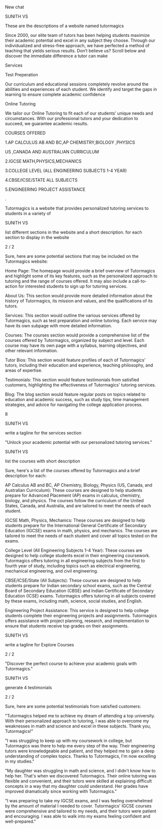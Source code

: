New chat

SUNITH VS

These are the descriptions of a website named tutormagics

Since 2000, our elite team of tutors has been helping students maximize their academic potential and excel in any subject they choose. Through our individualized and stress-free approach, we have perfected a method of teaching that yields serious results. Don’t believe us? Scroll below and discover the immediate difference a tutor can make

Services

Test Preperation

Our curriculum and educational sessions completely revolve around the abilities and experiences of each student. We identify and target the gaps in learning to ensure complete academic confidence

Online Tutoring

We tailor our Online Tutoring to fit each of our students’ unique needs and circumstances. With our professional tutors and your dedication to succeed, we guarantee academic results. 

COURSES OFFERED

1.AP CALCULUS AB AND BC,AP CHEMISTRY,BIOLOGY ,PHYSICS

US ,CANADA AND AUSTRALIAN CURRICULUM

2.IGCSE MATH,PHYSICS,MECHANICS

3.COLLEGE LEVEL (ALL ENGINEERING SUBJECTS 1-4 YEAR)

4.CBSE/ICSE/STATE ALL SUBJECTS

5.ENGINEERING PROJECT ASSISTANCE

.

Tutormagics is a website that provides personalized tutoring services to students in a variety of

SUNITH VS

list different sections in the website and a short description. for each section to display in the website

2 / 2

Sure, here are some potential sections that may be included on the Tutormagics website:

Home Page: The homepage would provide a brief overview of Tutormagics and highlight some of its key features, such as the personalized approach to tutoring and the range of courses offered. It may also include a call-to-action for interested students to sign up for tutoring services.

About Us: This section would provide more detailed information about the history of Tutormagics, its mission and values, and the qualifications of its tutors.

Services: This section would outline the various services offered by Tutormagics, such as test preparation and online tutoring. Each service may have its own subpage with more detailed information.

Courses: The courses section would provide a comprehensive list of the courses offered by Tutormagics, organized by subject and level. Each course may have its own page with a syllabus, learning objectives, and other relevant information.

Tutor Bios: This section would feature profiles of each of Tutormagics' tutors, including their education and experience, teaching philosophy, and areas of expertise.

Testimonials: This section would feature testimonials from satisfied customers, highlighting the effectiveness of Tutormagics' tutoring services.

Blog: The blog section would feature regular posts on topics related to education and academic success, such as study tips, time management strategies, and advice for navigating the college application process.

8

SUNITH VS

write a tagline for the services section

"Unlock your academic potential with our personalized tutoring services."

SUNITH VS

list the courses with short description

Sure, here's a list of the courses offered by Tutormagics and a brief description for each:

AP Calculus AB and BC, AP Chemistry, Biology, Physics (US, Canada, and Australian Curriculum): These courses are designed to help students prepare for Advanced Placement (AP) exams in calculus, chemistry, biology, and physics. The courses follow the curriculum of the United States, Canada, and Australia, and are tailored to meet the needs of each student.

IGCSE Math, Physics, Mechanics: These courses are designed to help students prepare for the International General Certificate of Secondary Education (IGCSE) exams in math, physics, and mechanics. The courses are tailored to meet the needs of each student and cover all topics tested on the exams.

College Level (All Engineering Subjects 1-4 Year): These courses are designed to help college students excel in their engineering coursework. Tutormagics offers tutoring in all engineering subjects from the first to fourth year of study, including topics such as electrical engineering, mechanical engineering, and civil engineering.

CBSE/ICSE/State (All Subjects): These courses are designed to help students prepare for Indian secondary school exams, such as the Central Board of Secondary Education (CBSE) and Indian Certificate of Secondary Education (ICSE) exams. Tutormagics offers tutoring in all subjects covered by these exams, including math, science, social studies, and English.

Engineering Project Assistance: This service is designed to help college students complete their engineering projects and assignments. Tutormagics offers assistance with project planning, research, and implementation to ensure that students receive top grades on their assignments.

SUNITH VS

write a tagline for Explore Courses

2 / 2

"Discover the perfect course to achieve your academic goals with Tutormagics."

SUNITH VS

generate 4 testimonials

2 / 2

Sure, here are some potential testimonials from satisfied customers:

"Tutormagics helped me to achieve my dream of attending a top university. With their personalized approach to tutoring, I was able to overcome my weaknesses in math and science and excel in these subjects. Thank you, Tutormagics!"

"I was struggling to keep up with my coursework in college, but Tutormagics was there to help me every step of the way. Their engineering tutors were knowledgeable and patient, and they helped me to gain a deep understanding of complex topics. Thanks to Tutormagics, I'm now excelling in my studies."

"My daughter was struggling in math and science, and I didn't know how to help her. That's when we discovered Tutormagics. Their online tutoring was flexible and convenient, and their tutors were skilled at explaining difficult concepts in a way that my daughter could understand. Her grades have improved dramatically since working with Tutormagics."

"I was preparing to take my IGCSE exams, and I was feeling overwhelmed by the amount of material I needed to cover. Tutormagics' IGCSE courses were comprehensive and tailored to my needs, and their tutors were patient and encouraging. I was able to walk into my exams feeling confident and well-prepared."

